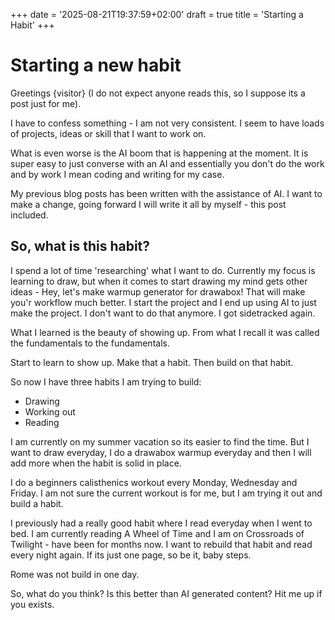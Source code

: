 +++
date = '2025-08-21T19:37:59+02:00'
draft = true
title = 'Starting a Habit'
+++

# Starting a new habit

Greetings {visitor} (I do not expect anyone reads this, so I suppose its a post just for me).

I have to confess something - I am not very consistent. I seem to have loads of projects, ideas or skill that I want to work on. 

What is even worse is the AI boom that is happening at the moment. It is super easy to just converse with an AI and essentially you don't do the work and by work I mean coding and writing for my case.

My previous blog posts has been written with the assistance of AI. I want to make a change, going forward I will write it all by myself - this post included.

## So, what is this habit?

I spend a lot of time 'researching' what I want to do. Currently my focus is learning to draw, but when it comes to start drawing my mind gets other ideas - Hey, let's make warmup generator for drawabox! That will make you'r workflow much better. I start the project and I end up using AI to just make the project. I don't want to do that anymore. I got sidetracked again. 

What I learned is the beauty of showing up. From what I recall it was called the fundamentals to the fundamentals. 

Start to learn to show up. Make that a habit. Then build on that habit.

So now I have three habits I am trying to build:

- Drawing
- Working out
- Reading

I am currently on my summer vacation so its easier to find the time. But I want to draw everyday, I do a drawabox warmup everyday and then I will add more when the habit is solid in place. 

I do a beginners calisthenics workout every Monday, Wednesday and Friday. I am not sure the current workout is for me, but I am trying it out and build a habit.

I previously had a really good habit where I read everyday when I went to bed. I am currently reading A Wheel of Time and I am on Crossroads of Twilight - have been for months now. I want to rebuild that habit and read every night again. If its just one page, so be it, baby steps. 

Rome was not build in one day.


So, what do you think? Is this better than AI generated content? Hit me up if you exists.


